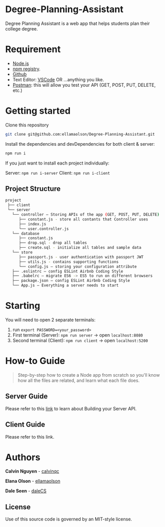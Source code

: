 # Degree-Planning-Assistant
Degree Planning Assistant is a web app that helps students plan their college degree.  

# Requirement

- [Node.js](https://nodejs.org/en/) 
- [npm registry](https://www.npmjs.com/).
- [Github](https://gist.github.com/derhuerst/1b15ff4652a867391f03)
- Text Editor: [VSCode](https://code.visualstudio.com/) OR ...anything you like.
- [Postman](https://www.getpostman.com/): this will allow you test your API (GET, POST, PUT, DELETE, etc.)

# Getting started

Clone this repository

```bash
git clone git@github.com:ellamaolson/Degree-Planning-Assistant.git
```

Install the dependencies and devDependencies for both client & server:

```bash
npm run i
```

If you just want to install each project individually:

Server: `npm run i-server` 
Client: `npm run i-client`

## Project Structure

```bash
project
 ├── client
 └── server
   └── controller — Storing APIs of the app (GET, POST, PUT, DELETE)
      ├── constant.js - store all contants that Controller uses
      ├── index.js
      └── user.controller.js
   └── database 
      ├── constant.js 
      ├── drop.sql - drop all tables 
      ├── create.sql - initialize all tables and sample data
   └── store 
      ├── passport.js - user authentication with passport JWT
      ├── utils.js - contains supporting functions 
      └── config.js — storing your configuration attribute
   ├── .eslintrc — config ESLint Airbnb Coding Style
   ├── .babelrc — migrate ES6 -> ES5 to run on different browsers
   ├── package.json — config ESLint Airbnb Coding Style
   └── App.js — Everything a server needs to start
```

# Starting

You will need to open 2 separate terminals:

1. run `export PASSWORD=<your_password>`
2. First terminal (Server): `npm run server` -> open `localhost:8080`
3. Second terminal (Client): `npm run client` -> open `localhost:5200`

# How-to Guide
> Step-by-step how to create a Node app from scratch so you'll know how all the files are related, and learn what each file does.

## Server Guide

Please refer to this [link](https://medium.com/swlh/a-complete-guide-build-a-scalable-3-tier-architecture-with-mern-stack-es6-ca129d7df805) to learn about Building your Server API. 

## Client Guide

Please refer to this link.

# Authors

**Calvin Nguyen** - [calvinqc](https://github.com/calvinqc)

**Elana Olson** - [ellamaolson](https://github.com/ellamaolson)

**Dale Seen** - [daleCS](https://github.com/DaleCS)

## License

Use of this source code is governed by an MIT-style license.

